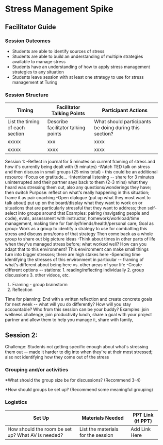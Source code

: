 # Stress Management Spike
## Facilitator Guide

### Session Outcomes

* Students are able to identify sources of stress
* Students are able to build an understanding of multiple strategies available to manage stress
* Students have an understanding of how to apply stress management strategies to any situation
* Students leave session with at least one strategy to use for stress management at Turing

### Session Structure
| Timing        | Facilitator Talking Points           | Participant Actions  |
| ------------- | ------------- | ----- |
| List the timing of each section      |  Describe facilitator talking points | What should participants be doing during this section? |
| xxxxx | xxx  |  xxxx |
| xxxxx | xxxx |  xxxx |

Session 1:
-Reflect in journal for 5 minutes on current framing of stress and how it's currently being dealt with (5 minutes) 
-Watch TED talk on stress and then discuss in small groups (25 mins total) - this could be an additional resource
-Focus on gratitude...
-Intentional listening -- share for 3 minutes uninterrupted and their partner says back to them (2-3 mins) what they heard was stressing them out, also any questions/wonderings they have; then switch
  Purpose: reflect on what's really happening in this situation; frame it as pair coaching
-Open dialogue (put up what they most want to talk about) put up on the board/display what they want to work on or situations that are particularly stressful that they want to address; then self-select into groups around that
  Examples: pairing (navigating people and code), evals, assessment with instructor, homework/workload/time management, making time for family/friends/health/personal care, 
  Goal as group: Work as a group to identify a strategy to use for combatting this stress and discuss pros/cons of that strategy
  Then come back as a whole group to share out big picture ideas
-Think about times in other parts of life when they've managed stress before; what worked well? How can you adapt that to this environment? This environment can make small things turn into bigger stresses; there are high stakes here
  -Spending time identifying the stresses of this environment in particular -- framing of what's different about being here vs. other areas of your life
-Create different options -- stations: 1. reading/reflecting individually 2. group discussions 3. other videos, etc. 
  
1. Framing - group brainstorm
2. Reflection 

Time for planning: End with a written reflection and create concrete goals for next week -- what will you do differently? How will you stay accountable? Who from this session can be your buddy?
Examples: join wellness challenge, join productivity lunch, share a goal with your project partner and allow them to help you manage it, share with family, 

Session 2:
-

Challenge:
Students not getting specific enough about what's stressing them out -- made it harder to dig into when they're at their most stressed; also not identifying how they come out of the stress

### Grouping and/or activities
  
  *What should the group size be for discussions? (Recommend 3-4)
  
  *How should groups be set up? (Recommend some meaningful grouping)

### Logistics

| Set Up | Materials Needed | PPT Link (if PPT)|
| ------ | ---------------- | ---------------- |
| How should the room be set up? What AV is needed? | List the materials for the session | Add Link Here |

